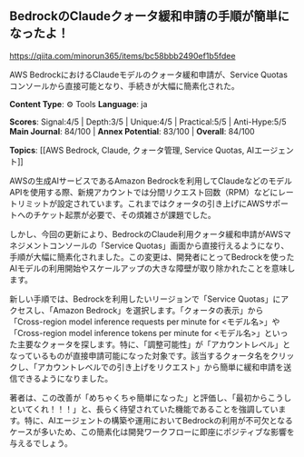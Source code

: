 ## BedrockのClaudeクォータ緩和申請の手順が簡単になったよ！

https://qiita.com/minorun365/items/bc58bbb2490ef1b5fdee

AWS BedrockにおけるClaudeモデルのクォータ緩和申請が、Service Quotasコンソールから直接可能となり、手続きが大幅に簡素化された。

**Content Type**: ⚙️ Tools
**Language**: ja

**Scores**: Signal:4/5 | Depth:3/5 | Unique:4/5 | Practical:5/5 | Anti-Hype:5/5
**Main Journal**: 84/100 | **Annex Potential**: 83/100 | **Overall**: 84/100

**Topics**: [[AWS Bedrock, Claude, クォータ管理, Service Quotas, AIエージェント]]

AWSの生成AIサービスであるAmazon Bedrockを利用してClaudeなどのモデルAPIを使用する際、新規アカウントでは分間リクエスト回数（RPM）などにレートリミットが設定されています。これまではクォータの引き上げにAWSサポートへのチケット起票が必要で、その煩雑さが課題でした。

しかし、今回の更新により、BedrockのClaude利用クォータ緩和申請がAWSマネジメントコンソールの「Service Quotas」画面から直接行えるようになり、手順が大幅に簡素化されました。この変更は、開発者にとってBedrockを使ったAIモデルの利用開始やスケールアップの大きな障壁が取り除かれたことを意味します。

新しい手順では、Bedrockを利用したいリージョンで「Service Quotas」にアクセスし、「Amazon Bedrock」を選択します。「クォータの表示」から「Cross-region model inference requests per minute for <モデル名>」や「Cross-region model inference tokens per minute for <モデル名>」といった主要なクォータを探します。特に、「調整可能性」が「アカウントレベル」となっているものが直接申請可能になった対象です。該当するクォータ名をクリックし、「アカウントレベルでの引き上げをリクエスト」から簡単に緩和申請を送信できるようになりました。

著者は、この改善が「めちゃくちゃ簡単になった」と評価し、「最初からこうしといてくれ！！！」と、長らく待望されていた機能であることを強調しています。特に、AIエージェントの構築や運用においてBedrockの利用が不可欠となるケースが多いため、この簡素化は開発ワークフローに即座にポジティブな影響を与えるでしょう。